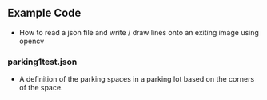 ## Example Code

- How to read a json file and write / draw lines onto an exiting image using opencv

### parking1test.json
 - A definition of the parking spaces in a parking lot based on the corners of the space.
